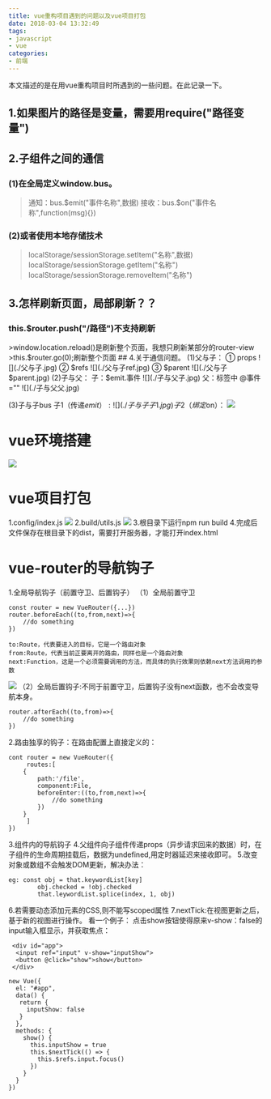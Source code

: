 ```yaml
---
title: vue重构项目遇到的问题以及vue项目打包
date: 2018-03-04 13:32:49
tags: 
- javascript
- vue
categories:
- 前端 
---
```


 本文描述的是在用vue重构项目时所遇到的一些问题。在此记录一下。
<!-- more -->
## 1.如果图片的路径是变量，需要用require("路径变量")
## 2.子组件之间的通信
### (1)在全局定义window.bus。
>通知：bus.$emit("事件名称",数据)
>接收：bus.$on("事件名称",function(msg){})
### (2)或者使用本地存储技术
>localStorage/sessionStorage.setItem("名称",数据)
>localStorage/sessionStorage.getItem("名称")
>localStorage/sessionStorage.removeItem("名称")
## 3.怎样刷新页面，局部刷新？？
<h3>this.$router.push("/路径")不支持刷新</h3>
>window.location.reload()是刷新整个页面，我想只刷新某部分的router-view
>this.$router.go(0);刷新整个页面
## 4.关于通信问题。
(1)父与子：
① props
![](./父与子.jpg)	
② $refs
![](./父与子ref.jpg) 
③ $parent
![](./父与子$parent.jpg)
(2)子与父：
子：$emit.事件
 ![](./子与父子.jpg)
父：标签中 @事件=""
 ![](./子与父父.jpg)

(3)子与子bus
子1（传递$emit）:
 ![](./子与子子1.jpg)
子2（绑定$on）：
 ![](./子与子子2.jpg)

# vue环境搭建
![](./搭建.jpg)

# vue项目打包
1.config/index.js
![](./index.jpg)
2.build/utils.js
![](./util.jpg)
3.根目录下运行npm run build
4.完成后文件保存在根目录下的dist，需要打开服务器，才能打开index.html

# vue-router的导航钩子
1.全局导航钩子（前置守卫、后置钩子）
（1）全局前置守卫
```
const router = new VueRouter({...})
router.beforeEach((to,from,next)=>{
	//do something
})

to:Route，代表要进入的目标，它是一个路由对象
from:Route，代表当前正要离开的路由，同样也是一个路由对象
next:Function，这是一个必须需要调用的方法，而具体的执行效果则依赖next方法调用的参数
```
![](./vue-router-nav.jpg)
（2）全局后置钩子:不同于前置守卫，后置钩子没有next函数，也不会改变导航本身。
```
router.afterEach((to,from)=>{
	//do something
})
```
2.路由独享的钩子：在路由配置上直接定义的：
```
cont router = new VueRouter({
     routes:[
	{
		path:'/file',
		component:File,
		beforeEnter:((to,from,next)=>{
			//do something
		})
	}
     ]
})
```
3.组件内的导航钩子
4.父组件向子组件传递props（异步请求回来的数据）时，在子组件的生命周期挂载后，数据为undefined,用定时器延迟来接收即可。
5.改变对象或数组不会触发DOM更新，解决办法：
```
eg: const obj = that.keywordList[key]
		obj.checked = !obj.checked
		that.leywordList.splice(index, 1, obj)
```
6.若需要动态添加元素的CSS,则<style></style>不能写scoped属性
7.nextTick:在视图更新之后，基于新的视图进行操作。
看一个例子：
点击show按钮使得原来v-show：false的input输入框显示，并获取焦点：
```
 <div id="app">
  <input ref="input" v-show="inputShow">
  <button @click="show">show</button>  
 </div>

new Vue({
  el: "#app",
  data() {
   return {
     inputShow: false
   }
  },
  methods: {
    show() {
      this.inputShow = true
      this.$nextTick(() => {
        this.$refs.input.focus()
      })
    }
  }
})
```
